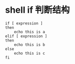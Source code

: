 # shell if 判断结构

```
if [ expression ]
then
	echo this is a
elif [ expression ]
then
	echo this is b
else
	echo this is c
fi


```

